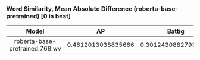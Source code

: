 ### Word Similarity, Mean Absolute Difference (roberta-base-pretrained) [0 is best]
|Model|AP|Battig|BLESS|ESSLI-2008|
|:--:|:--:|:--:|:--:|:--:|
|roberta-base-pretrained.768.wv|0.4612013038835666|0.30124308827936136|0.5348129959916983|0.5620399851812571|
